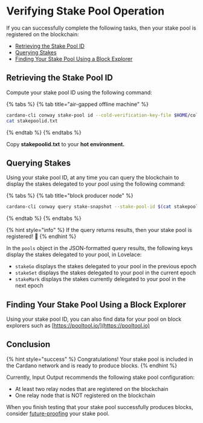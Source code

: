 # Verifying Stake Pool Operation

If you can successfully complete the following tasks, then your stake pool is registered on the blockchain:

- [Retrieving the Stake Pool ID](#poolid)
- [Querying Stakes](#stakes)
- [Finding Your Stake Pool Using a Block Explorer](#explorer)

## Retrieving the Stake Pool ID<a href="#poolid" id="poolid"></a>

Compute your stake pool ID using the following command:

{% tabs %}
{% tab title="air-gapped offline machine" %}
```bash
cardano-cli conway stake-pool id --cold-verification-key-file $HOME/cold-keys/node.vkey --output-format hex > stakepoolid.txt
cat stakepoolid.txt
```
{% endtab %}
{% endtabs %}

Copy **stakepoolid.txt** to your **hot environment.**

## Querying Stakes<a href="#stakes" id="stakes"></a>

Using your stake pool ID, at any time you can query the blockchain to display the stakes delegated to your pool using the following command:

{% tabs %}
{% tab title="block producer node" %}
```bash
cardano-cli conway query stake-snapshot --stake-pool-id $(cat stakepoolid.txt) --mainnet 
```
{% endtab %}
{% endtabs %}

{% hint style="info" %}
If the query returns results, then your stake pool is registered! :clap:
{% endhint %}

In the `pools` object in the JSON-formatted query results, the following keys display the stakes delegated to your pool, in Lovelace:

- `stakeGo` displays the stakes delegated to your pool in the previous epoch
- `stakeSet` displays the stakes delegated to your pool in the current epoch
- `stakeMark` displays the stakes currently delegated to your pool in the next epoch

## Finding Your Stake Pool Using a Block Explorer<a href="#explorer" id="explorer"></a>

Using your stake pool ID, you can also find data for your pool on block explorers such as [https://pooltool.io/](https://pooltool.io)

## Conclusion

{% hint style="success" %}
Congratulations! Your stake pool is included in the Cardano network and is ready to produce blocks.
{% endhint %}

Currently, Input Output recommends the following stake pool configuration:

- At least two relay nodes that are registered on the blockchain
- One relay node that is NOT registered on the blockchain

When you finish testing that your stake pool successfully produces blocks, consider [future-proofing](../part-i-installation/prerequisites.md#futureproof) your stake pool.